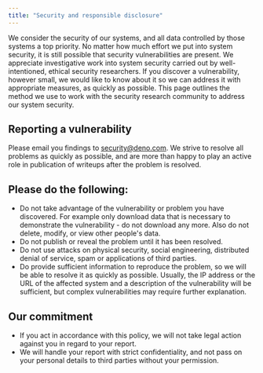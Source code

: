 ```yaml
---
title: "Security and responsible disclosure"
---
```


We consider the security of our systems, and all data controlled by those
systems a top priority. No matter how much effort we put into system security,
it is still possible that security vulnerabilities are present. We appreciate
investigative work into system security carried out by well-intentioned, ethical
security researchers. If you discover a vulnerability, however small, we would
like to know about it so we can address it with appropriate measures, as quickly
as possible. This page outlines the method we use to work with the security
research community to address our system security.

## Reporting a vulnerability

Please email you findings to security@deno.com. We strive to resolve all
problems as quickly as possible, and are more than happy to play an active role
in publication of writeups after the problem is resolved.

## Please do the following:

- Do not take advantage of the vulnerability or problem you have discovered. For
  example only download data that is necessary to demonstrate the
  vulnerability - do not download any more. Also do not delete, modify, or view
  other people's data.
- Do not publish or reveal the problem until it has been resolved.
- Do not use attacks on physical security, social engineering, distributed
  denial of service, spam or applications of third parties.
- Do provide sufficient information to reproduce the problem, so we will be able
  to resolve it as quickly as possible. Usually, the IP address or the URL of
  the affected system and a description of the vulnerability will be sufficient,
  but complex vulnerabilities may require further explanation.

## Our commitment

- If you act in accordance with this policy, we will not take legal action
  against you in regard to your report.
- We will handle your report with strict confidentiality, and not pass on your
  personal details to third parties without your permission.
